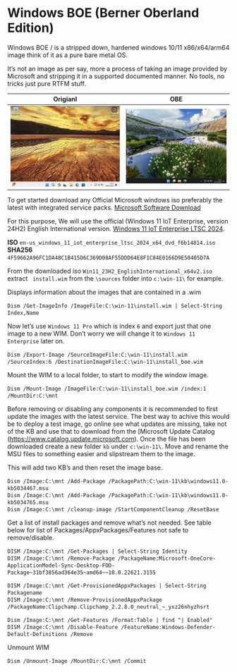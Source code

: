 # Windows BOE (Berner Oberland Edition)

Windows BOE / is a stripped down, hardened windows 10/11 x86/x64/arm64 image think of it as a pure bare metal OS.

It’s not an image as per say, more a process of taking an image provided by Microsoft and stripping it in a supported documented manner. No tools, no tricks just pure RTFM stuff.

| Origianl | OBE |
| ------------- | ------------- |
| ![](https://raw.githubusercontent.com/nitr8/obe/main/images/win-11-orig.png) | ![](https://raw.githubusercontent.com/nitr8/obe/main/images/win-11-obe.png) |

To get started download any Official Microsoft windows iso preferably the latest with integrated service packs. [Microsoft Software Download](https://www.microsoft.com/software-download/windows11)

For this purpose, We will use the official (Windows 11 IoT Enterprise, version 24H2) English International version. [Windows 11 IoT Enterprise LTSC 2024](https://learn.microsoft.com/en-us/windows/iot/iot-enterprise/whats-new/windows-11-iot-enterprise-ltsc-2024).

**ISO** `en-us_windows_11_iot_enterprise_ltsc_2024_x64_dvd_f6b14814.iso` 
**SHA256** `4F59662A96FC1DA48C1B415D6C369D08AF55DDD64E8F1C84E0166D9E50405D7A`

From the downloaded iso `Win11_23H2_EnglishInternational_x64v2.iso` extract ` install.wim` from the `\sources` folder into `c:\win-11\` for example.

Displays information about the images that are contained in a .wim
```
Dism /Get-ImageInfo /ImageFile:C:\win-11\install.wim | Select-String Index,Name
```

Now let’s use `Windows 11 Pro` which is index `6` and export just that one image to a new WIM. Don’t worry we will change it to `Windows 11 Enterprise` later on.

```
Dism /Export-Image /SourceImageFile:C:\win-11\install.wim /SourceIndex:6 /DestinationImageFile:C:\win-11\install_boe.wim
```

Mount the WIM to a local folder, to start to modify the window image.
```
Dism /Mount-Image /ImageFile:C:\win-11\install_boe.wim /index:1 /MountDir:C:\mnt
```

Before removing or disabling any components it is recommended to first update the images with the latest service. The best way to achive this would be to deploy a test image, go online see what updates are missing, take not of the KB and use that to download from the [Microsoft Update Catalog (https://www.catalog.update.microsoft.com). Once the file has been downloaded create a new folder `kb` under `c:\win-11\`. Move and rename the MSU files to something easier and slipstream them to the image. 

This will add two KB’s and then reset the image base.
```
Dism /Image:C:\mnt /Add-Package /PackagePath:C:\win-11\kb\windows11.0-kb5034467.msu
Dism /Image:C:\mnt /Add-Package /PackagePath:C:\win-11\kb\windows11.0-kb5034765.msu
Dism /Image:C:\mnt /cleanup-image /StartComponentCleanup /ResetBase
```

Get a list of install packages and remove what’s not needed. See table below for list of Packages/AppxPackages/Features not safe to remove/disable.
```
DISM /Image:C:\mnt /Get-Packages | Select-String Identity
DISM /Image:C:\mnt /Remove-Package /PackageName:Microsoft-OneCore-ApplicationModel-Sync-Desktop-FOD-Package~31bf3856ad364e35~amd64~~10.0.22621.3155
```

```
DISM /Image:C:\mnt /Get-ProvisionedAppxPackages | Select-String Packagename
DISM /Image:C:\mnt /Remove-ProvisionedAppxPackage /PackageName:Clipchamp.Clipchamp_2.2.8.0_neutral_~_yxz26nhyzhsrt
```

```
Dism /Image:C:\mnt /Get-Features /Format:Table | find "| Enabled"
DISM /Image:C:\mnt /Disable-Feature /FeatureName:Windows-Defender-Default-Definitions /Remove
```

Unmount WIM
```
Dism /Unmount-Image /MountDir:C:\mnt /Commit
```
